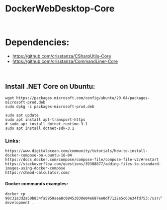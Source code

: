 DockerWebDesktop-Core
=====================

<br>

# Dependencies:

 - https://github.com/crisstanza/CSharpUtils-Core
 - https://github.com/crisstanza/CommandLiner-Core

<br>

## Install .NET Core on Ubuntu:

	wget https://packages.microsoft.com/config/ubuntu/20.04/packages-microsoft-prod.deb
	sudo dpkg -i packages-microsoft-prod.deb

	sudo apt update
	sudo apt install apt-transport-https
	# sudo apt install dotnet-runtime-3.1
	sudo apt install dotnet-sdk-3.1


### Links:

	https://www.digitalocean.com/community/tutorials/how-to-install-docker-compose-on-ubuntu-18-04
	https://docs.docker.com/compose/compose-file/compose-file-v2/#restart
	https://stackoverflow.com/questions/39388877/adding-files-to-standard-images-using-docker-compose
	https://chmod-calculator.com/


#### Docker commands examples:

	docker cp 90c31a3d2a50b834fa5959aea8c08453030e04e687ee0df7122e5c63e34fd753:/usr/local/etc/php/php.ini-development .
